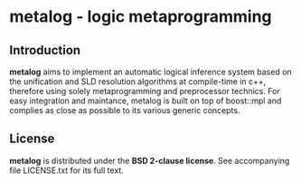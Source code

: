 metalog - logic metaprogramming
===============================

Introduction
------------

**metalog** aims to implement an automatic logical inference system based on the unification and SLD resolution algorithms at compile-time in c++, 
therefore using solely metaprogramming and preprocessor technics. 
For easy integration and maintance, metalog is built on top of boost::mpl and complies as close as possible to its various generic concepts.

License
-------

**metalog** is distributed under the **BSD 2-clause license**. See accompanying file LICENSE.txt for its full text.
